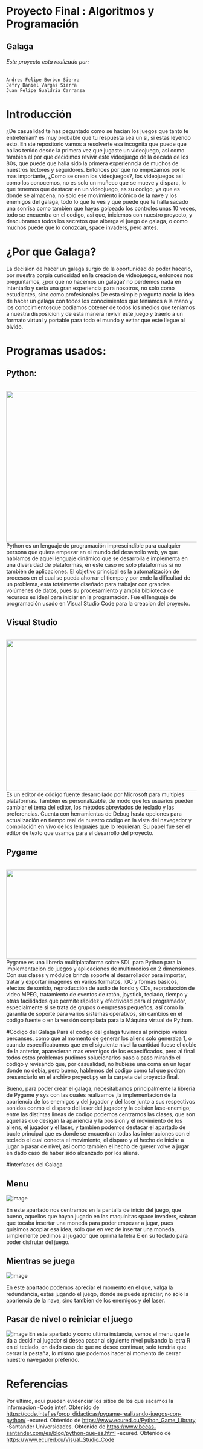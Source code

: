 # Proyecto Final : Algoritmos y Programación
## Galaga
###### Este proyecto esta realizado por: 
    Andres Felipe Borbon Sierra 
    Jefry Daniel Vargas Sierra 
    Juan Felipe Gualdria Carranza 

# Introducción
¿De casualidad te has peguntado como se hacian los juegos que tanto te entretenian?
es muy probable que tu respuesta sea un si, si estas leyendo esto. En ste repositorio vamos a resolverte esa incognita que puede que hallas tenido desde la primera vez que jugaste un videojuego, asi como tambien el por que decidimos revivir este videojuego de la decada de los 80s, que puede que halla sido la primera experienncia de muchos de nuestros lectores y seguidores.
Entonces por que no empezamos por lo mas importante, ¿Como se crean los videojuegos?, los videojuegos asi como los conocemos, no es solo un muñeco que se mueve y dispara, lo que tenemos que destacar en un videojuego, es su codigo, ya que es donde se almacena, no solo ese movimiento icónico de la nave y los enemigos del galaga, todo lo que tu ves y que puede que te halla sacado una sonrisa como tambien que hayas golpeado los controles unas 10 veces, todo se encuentra en el codigo, asi que, iniciemos con nuestro proyecto, y descubramos todos los secretos que alberga el juego de galaga, o como muchos puede que lo conozcan, space invaders, pero antes.

# ¿Por que Galaga?
La decision de hacer un galaga surgio de la oportunidad de poder hacerlo, por nuestra porpia curiosidad en la creacion de videojuegos, entonces nos preguntamos, ¿por que no hacemos un galaga? no perdemos nada en intentarlo y seria una gran experiencia para nosotros, no solo como estudiantes, sino como profesionales.De esta simple pregunta nacio la idea de hacer un galaga con todos los conocimientos que teniamos a la mano y los conocimientosque podiamos obtener de todos los medios que teniamos a nuestra disposicion y de esta manera revivir este juego y traerlo a un formato virtual y portable para todo el mundo y evitar que este llegue al olvido.

# Programas usados:
## Python:
  <br>
  <img 
       src="https://developers.redhat.com/sites/default/files/styles/large/public/Python-01%20%282%29.png?itok=ZHGBm2C3"
    width="800"
    height="400"
       <br>
Python es un lenguaje de programación imprescindible para cualquier persona que quiera empezar en el mundo del desarrollo web, ya que hablamos de aquel lenguaje dinámico que se desarrolla e implementa en una diversidad de plataformas, en este caso no solo plataformas si no también de aplicaciones. El objetivo principal es la automatización de procesos en el cual se pueda ahorrar el tiempo y por ende la dificultad de un problema, esta totalmente diseñado para trabajar con grandes volúmenes de datos, pues su procesamiento y amplia biblioteca de recursos es ideal para iniciar en la programación. Fue el lenguaje de programación usado en Visual Studio Code para la creacion del proyecto.

## Visual Studio
<br>
  <img 
       src="https://res.cloudinary.com/practicaldev/image/fetch/s--phtox0U7--/c_limit%2Cf_auto%2Cfl_progressive%2Cq_auto%2Cw_880/https://cdn-images-1.medium.com/max/1200/1%2AEOPCay4ML76rIUskd6ZwRg.png"
    width="800"
    height="400"
       <br>
Es un editor de código fuente desarrollado por Microsoft para multiples plataformas. También es personalizable, de modo que los usuarios pueden cambiar el tema del editor, los métodos abreviados de teclado y las preferencias. Cuenta con herramientas de Debug hasta opciones para actualización en tiempo real de nuestro código en la vista del navegador y compilación en vivo de los lenguajes que lo requieran. Su papel fue ser el editor de texto que usamos para el desarrollo del proyecto.

## Pygame
<br>
  <img 
       src="https://www.unipython.com/wp-content/uploads/2017/07/pygame_logo.gif"
    width="800"
    height="236"
       <br>
Pygame es una librería multiplataforma sobre SDL para Python para la implementacion de juegos y aplicaciones de multimedios en 2 dimensiones.
Con sus clases y módulos brinda soporte al desarrollador para importar, tratar y exportar imágenes en varios formatos, IGC y formas básicos, efectos de sonido, reproducción de audio de fondo y CDs, reproducción de video MPEG, tratamiento de eventos de ratón, joystick, teclado, tiempo y otras facilidades que permite rápidez y efectividad para el programador, especialmente si se trata de grupos o empresas pequeños, así como la garantía de soporte para varios sistemas operativos, sin cambios en el código fuente o en la versión compilada para la Máquina virtual de Python.

#Codigo del Galaga
Para el codigo del galaga tuvimos al principio varios percanses, como que al momento de generar los aliens solo generaba 1, o cuando especificabamos que en el siguiente nivel la cantidad fuese el doble de la anterior, aparecieran mas enemigos de los especificados, pero al final todos estos problemas pudimos solucionarlos paso a paso mirando el codigo y revisando que, por casualidad, no hubiese una coma en un lugar donde no debia, pero bueno, hablemos del codigo como tal que podran presenciarlo en el archivo proyect.py en la carpeta del proyecto final.

Bueno, para poder crear el galaga, necesitabamos principalmente la libreria de Pygame y sys con las cuales realizamos ,la implementacion de la apariencia de los enemigos y del jugador y del laser junto a sus respectivos sonidos conmo el disparo del laser del jugador y la colision lase-enemigo; entre las distintas lineas de codigo podemos centrarnos las clases, que son aquellas que desigan la apariencia y la posision y el movimiento de los aliens, el jugador y el laser, y tambien podemos destacar el apartado de bucle principal que es donde se encuentran todas las interraciones con el teclado el cual conecta el movimiento, el disparo y el hecho de iniciar a jugar o pasar de nivel, asi como tambien el hecho de querer volve a jugar en dado caso de haber sido alcanzado por los aliens.
   
#Interfazes del Galaga
## Menu
![image](https://user-images.githubusercontent.com/102546313/170790114-34f59d08-a785-4c3d-96f5-498e87b698a1.png)

En este apartado nos centramos en la pantalla de inicio del juego, que bueno, aquellos que hayan jugado en las maquinitas space invaders, sabran que tocaba insertar una moneda para poder empezar a jugar, pues quisimos acoplar esa idea, solo que en vez de insertar una moneda, simplemente pedimos al jugador que oprima la letra E en su teclado para poder disfrutar del juego.

## Mientras se juega
![image](https://user-images.githubusercontent.com/102546313/170790538-e0176e8d-2030-4bda-930a-b1229953635b.png)

En este apartado podemos apreciar el momento en el que, valga la redundancia, estas jugando el juego, donde se puede apreciar, no solo la apariencia de la nave, sino tambien de los enemigos y del laser.

## Pasar de nivel o reiniciar el juego
![image](https://user-images.githubusercontent.com/102546313/170790154-2af45075-b9bf-4c20-866e-daaaefb03f6c.png)
En este apartado y como ultima instancia, vemos el menu que le da a decidir al jugador si desea pasar al siguiente nivel pulsando la letra R en el teclado, en dado caso de que no desee continuar, solo tendria que cerrar la pestaña, lo mismo que podemos hacer al momento de cerrar nuestro navegador preferido.

# Referencias
Por ultimo, aqui pueden evidenciar los sitios de los que sacamos la informacion
    -Code intef. Obtenido de https://code.intef.es/prop_didacticas/pygame-realizando-juegos-con-python/
    -ecured. Obtenido de https://www.ecured.cu/Python_Game_Library
    -Santander Universidades. Obtenido de https://www.becas-santander.com/es/blog/python-que-es.html
    -ecured. Obtenido de https://www.ecured.cu/Visual_Studio_Code
